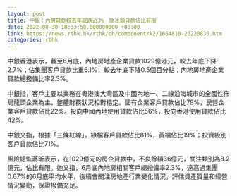 ```yaml
---
layout: post
title: 中銀：內房貸款較去年底跌近3%　關注類貸款佔比有限
date: 2022-08-30 18:33:58.000000000 +08:00
link: https://news.rthk.hk/rthk/ch/component/k2/1664810-20220830.htm
categories: rthk
---
```


中銀香港表示，截至6月底，內地房地產企業貸款1029億港元，較去年底下降2.7%；佔集團客戶貸款比重6.1%，較去年底下降0.5個百分點；內地房地產企業貸款總撥備比率2.3%。

中銀指，客戶主要以業務在粵港澳大灣區及中國內地一、二線沿海城市的全國性佈局龍頭企業為主，整體財務狀況相對穩定。國有企業客戶貸款佔比78%，民營企業客戶貸款佔比22%。投向中國內地使用貸款佔比56%，投向香港使用貸款佔比42%。

中銀又指，根據「三條紅線」，綠檔客戶貸款佔比81%，黃檔佔比19%；投資級別客戶貸款佔比71%。

風險總監蔣昕表示，在1029億元的房企貸款中，不良餘額36億元，關注類別為8.2億元，佔比有限。她又指，6月底內地房相關客戶總撥備率2.3%，遠高過集團0.67%的6月底平均水平，後續會關注房地產行業變化情況，評估資產質量和經營情況變動，保證撥備充足。
